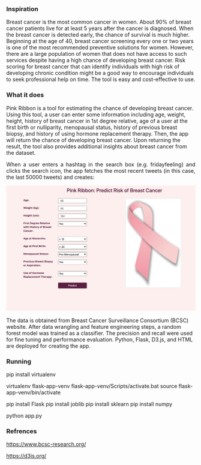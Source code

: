 ### Inspiration

Breast cancer is the most common cancer in women. About 90% of breast cancer patients live for at least 5 years after the cancer is diagnosed. When the breast cancer is detected early, the chance of survival is much higher. Beginning at the age of 40, breast cancer screening every one or two years is one of the most recommended preventive solutions for women. However, there are a large population of women that does not have access to such services despite having a high chance of developing breast cancer. Risk scoring for breast cancer that can identify individuals with high risk of developing chronic condition might be a good way to encourage individuals to seek professional help on time. The tool is easy and cost-effective to use. 



### What it does

Pink Ribbon is a tool for estimating the chance of developing breast cancer. Using this tool, a user can enter some information including age, weight, height, history of breast cancer in 1st degree relative, age of a user at the first birth or nulliparity, menopausal status, history of previous breast biopsy, and history of using hormone replacement therapy. Then, the app will return the chance of developing breast cancer. Upon returning the result, the tool also provides additional insights about breast cancer from the dataset.

<p align = "justify">
When a user enters a hashtag in the search box (e.g. fridayfeeling) and clicks the search icon, the app fetches the most recent tweets (in this case, the last 50000 tweets) and creates:
</p>

<p align = "center">
<img src = "https://github.com/rojinnew/pink_ribbon/blob/master/screen.png">
</p>


The data is obtained from Breast Cancer Surveillance Consortium (BCSC) website. After data wrangling and feature engineering steps, a random forest model was trained as a classifier. The precision and recall were used for fine tuning and performance evaluation.  Python, Flask, D3.js, and HTML are deployed for creating the app.

### Running

pip install virtualenv

virtualenv flask-app-venv 
flask-app-venv/Scripts/activate.bat
source flask-app-venv/bin/activate

pip install Flask
pip install joblib
pip install sklearn
pip install numpy

python app.py

### Refrences 

https://www.bcsc-research.org/

https://d3js.org/

